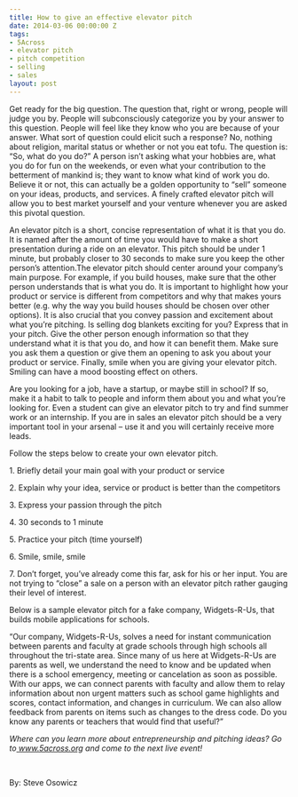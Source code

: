 ```yaml
---
title: How to give an effective elevator pitch
date: 2014-03-06 00:00:00 Z
tags:
- 5Across
- elevator pitch
- pitch competition
- selling
- sales
layout: post
---
```

 
<p>Get ready for the big question. The question that, right or wrong, people will judge you by.  People will subconsciously categorize you by your answer to this question. People will feel like they know who you are because of your answer. What sort of question could elicit such a response? No, nothing about religion, marital status or whether or not you eat tofu. The question is: “So, what do you do?” A person isn’t asking what your hobbies are, what you do for fun on the weekends, or even what your contribution to the betterment of mankind is; they want to know what kind of work you do. Believe it or not, this can actually be a golden opportunity to “sell” someone on your ideas, products, and services. A finely crafted elevator pitch will allow you to best market yourself and your venture whenever you are asked this pivotal question.</p>
<p> An elevator pitch is a short, concise representation of what it is that you do. It is named after the amount of time you would have to make a short presentation during a ride on an elevator. This pitch should be under 1 minute, but probably closer to 30 seconds to make sure you keep the other person’s attention.The elevator pitch should center around your company’s main purpose. For example, if you build houses, make sure that the other person understands that is what you do. It is important to highlight how your product or service is different from competitors and why that makes yours better (e.g. why the way you build houses should be chosen over other options). It is also crucial that you convey passion and excitement about what you’re pitching. Is selling dog blankets exciting for you? Express that in your pitch. Give the other person enough information so that they understand what it is that you do, and how it can benefit them. Make sure you ask them a question or give them an opening to ask you about your product or service. Finally, smile when you are giving your elevator pitch. Smiling can have a mood boosting effect on others.</p>
<p>Are you looking for a job, have a startup, or maybe still in school? If so, make it a habit to talk to people and inform them about you and what you’re looking for. Even a student can give an elevator pitch to try and find summer work or an internship. If you are in sales an elevator pitch should be a very important tool in your arsenal &ndash; use it and you will certainly receive more leads.</p>
<p>Follow the steps below to create your own elevator pitch.</p>
<p>1.  <span class="Apple-tab-span"> </span>Briefly detail your main goal with your product or service</p>
<p>2.  <span class="Apple-tab-span"> </span>Explain why your idea, service or product is better than the competitors</p>
<p>3.  <span class="Apple-tab-span"> </span>Express your passion through the pitch</p>
<p>4.  <span class="Apple-tab-span"> </span>30 seconds to 1 minute</p>
<p>5.  <span class="Apple-tab-span"> </span>Practice your pitch (time yourself)</p>
<p>6.  <span class="Apple-tab-span"> </span>Smile, smile, smile</p>
<p>7.  <span class="Apple-tab-span"> </span>Don’t forget, you’ve already come this far, ask for his or her input. You are not trying to “close” a sale on a person with an elevator pitch rather gauging their level of interest.</p>
<p>Below is a sample elevator pitch for a fake company, Widgets-R-Us, that builds mobile applications for schools.</p>
<p>“Our company, Widgets-R-Us, solves a need for instant communication between parents and faculty at grade schools through high schools all throughout the tri-state area. Since many of us here at Widgets-R-Us are parents as well, we understand the need to know and be updated when there is a school emergency, meeting or cancelation as soon as possible. With our apps, we can connect parents with faculty and allow them to relay information about non urgent matters such as school game highlights and scores, contact information, and changes in curriculum. We can also allow feedback from parents on items such as changes to the dress code. Do you know any parents or teachers that would find that useful?”</p>
<p><em>Where can you learn more about entrepreneurship and pitching ideas? Go to<a href="http://www.5across.org/" target="_blank"> www.5across.org</a> and come to the next live event!</em></p>
<p><span><br/></span></p>
<p>By: Steve Osowicz</p>

